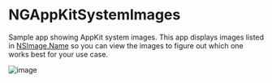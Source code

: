# NGAppKitSystemImages
Sample app showing AppKit system images. This app displays images listed in [NSImage.Name](https://developer.apple.com/documentation/appkit/nsimage/name) so you can view the images to figure out which one works best for your use case.

![image](https://user-images.githubusercontent.com/1168853/87268952-b46b2480-c480-11ea-8156-522cf6730738.png)

